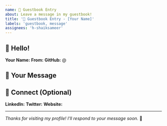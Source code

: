 ```yaml
---
name: 📝 Guestbook Entry
about: Leave a message in my guestbook!
title: '📝 Guestbook Entry - [Your Name]'
labels: 'guestbook, message'
assignees: 'h-shaiksameer'
---
```


## 👋 Hello!

**Your Name:** 
**From:** 
**GitHub:** @

## 💬 Your Message
<!-- Write your message here -->


## 🔗 Connect (Optional)
**LinkedIn:** 
**Twitter:** 
**Website:** 

---
*Thanks for visiting my profile! I'll respond to your message soon.* 🚀
